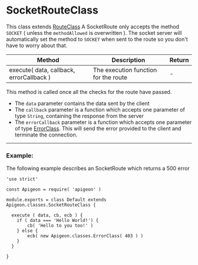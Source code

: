 # SocketRouteClass

This class extends [RouteClass](https://github.com/vladfilipro/apigeon/blob/master/docs/route.md)
A SocketRoute only accepts the method `SOCKET` ( unless the `methodAllowed` is overwritten ). The socket server will automatically set the method to `SOCKET` when sent to the route so you don't have to worry about that.

Method | Description | Return
--- | --- | ---
execute( data, callback, errorCallback ) | The execution function for the route | -

This method is called once all the checks for the route have passed.

- The `data` parameter contains the data sent by the client
- The `callback` parameter is a function which accepts one parameter of type `String`, containing the response from the server
- The `errorCallback` parameter is a function which accepts one parameter of type [ErrorClass](https://github.com/vladfilipro/apigeon/blob/master/docs/error.md). This will send the error provided to the client and terminate the connection.

---

### Example:

The following example describes an SocketRoute which returns a 500 error

```
'use strict'

const Apigeon = require( 'apigeon' )

module.exports = class Default extends Apigeon.classes.SocketRouteClass {

  execute ( data, cb, ecb ) {
    if ( data === 'Hello World!') {
        cb( 'Hello to you too!' )
    } else {
        ecb( new Apigeon.classes.ErrorClass( 403 ) )
    }
  }

}

```
